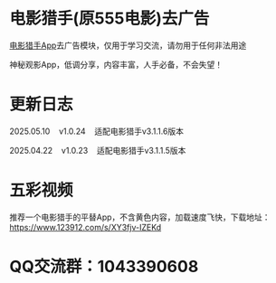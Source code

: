 # 电影猎手(原555电影)去广告

[电影猎手App](https://kgg.rongmanit.com/dyls/DYLS-3.1.1.6_clone.apk)去广告模块，仅用于学习交流，请勿用于任何非法用途

神秘观影App，低调分享，内容丰富，人手必备，不会失望！

# 更新日志

2025.05.10&nbsp;&nbsp;&nbsp;&nbsp;v1.0.24&nbsp;&nbsp;&nbsp;&nbsp;适配电影猎手v3.1.1.6版本

2025.04.22&nbsp;&nbsp;&nbsp;&nbsp;v1.0.23&nbsp;&nbsp;&nbsp;&nbsp;适配电影猎手v3.1.1.5版本

# 五彩视频

推荐一个电影猎手的平替App，不含黄色内容，加载速度飞快，下载地址：https://www.123912.com/s/XY3fjv-IZEKd

# QQ交流群：1043390608
